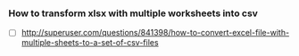 ### How to transform xlsx with multiple worksheets into csv
- [ ] http://superuser.com/questions/841398/how-to-convert-excel-file-with-multiple-sheets-to-a-set-of-csv-files
